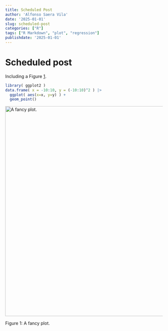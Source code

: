 ```yaml
---
title: Scheduled Post
author: 'Alfonso Saera Vila'
date: '2025-01-01'
slug: scheduled-post
categories: ["R"]
tags: ["R Markdown", "plot", "regression"]
publishdate: '2025-01-01'
---
```





# Scheduled post

Including a Figure <a href="#fig:plot">1</a>.


``` r
library( ggplot2 )
data.frame( x = -10:10, y = (-10:10)^2 ) |>
  ggplot( aes(x=x, y=y) ) +
  geom_point()
```

<div class="figure">
<img src="{{< blogdown/postref >}}index_files/figure-html/plot-1.png" alt="A fancy plot." width="672" />
<p class="caption"><span id="fig:plot"></span>Figure 1: A fancy plot.</p>
</div>

